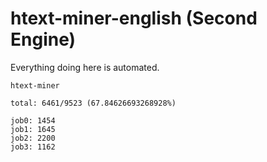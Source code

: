 # htext-miner-english (Second Engine)

Everything doing here is automated.

```
htext-miner

total: 6461/9523 (67.84626693268928%)

job0: 1454
job1: 1645
job2: 2200
job3: 1162
```